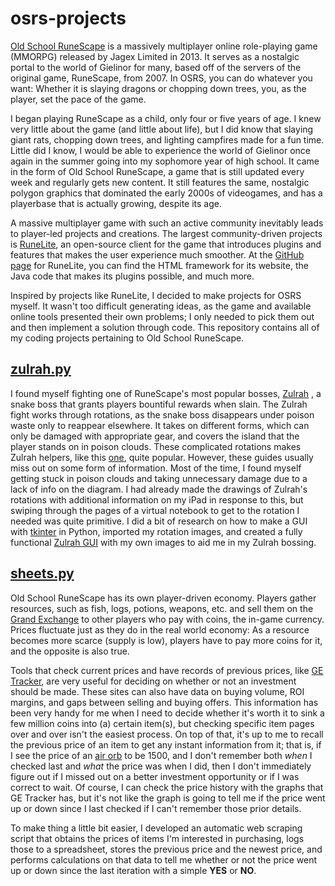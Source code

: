 # osrs-projects
[Old School RuneScape](https://oldschool.runescape.com/) is a massively multiplayer online role-playing game (MMORPG) released by Jagex Limited in 2013. It serves as a nostalgic portal to the world of Gielinor
for many, based off of the servers of the original game, RuneScape, from 2007. In OSRS, you can do whatever you want: Whether it is slaying dragons or chopping down trees,
you, as the player, set the pace of the game. 

I began playing RuneScape as a child, only four or five years of age. I knew very little about the game (and little about life), but I did know that slaying giant rats,
chopping down trees, and lighting campfires made for a fun time. Little did I know, I would be able to experience the world of Gielinor once again in the summer going into my
sophomore year of high school. It came in the form of Old School RuneScape, a game that is still updated every week and regularly gets new content. It still features
the same, nostalgic polygon graphics that dominated the early 2000s of videogames, and has a playerbase that is actually growing, despite its age. 

A massive multiplayer game with such an active community inevitably leads to player-led projects and creations. The largest community-driven projects is 
[RuneLite](https://runelite.net/), an open-source client for the game that introduces plugins and features that makes the user experience much smoother. At the 
[GitHub page](https://github.com/runelite) for RuneLite, you can find the HTML framework for its website, the Java code that makes its plugins possible, and much more.

Inspired by projects like RuneLite, I decided to make projects for OSRS myself. It wasn't too difficult generating ideas, as the game and available online tools
presented their own problems; I only needed to pick them out and then implement a solution through code. This repository contains all of my coding projects pertaining to Old School RuneScape.

## [zulrah.py](https://github.com/kevinfengcs88/osrs-projects/blob/main/zulrah.py)
I found myself fighting one of RuneScape's most popular bosses, [Zulrah](https://oldschool.runescape.wiki/w/Zulrah)
, a snake boss that grants players bountiful rewards when slain. The Zulrah fight works through rotations, as the snake boss disappears under poison waste only to
reappear elsewhere. It takes on different forms, which can only be damaged with appropriate gear, and covers the island that the player stands on in poison clouds.
These complicated rotations makes Zulrah helpers, like this [one](https://nightfirecat.github.io/zulrahguide/), quite popular. However, these guides usually miss out
on some form of information. Most of the time, I found myself getting stuck in poison clouds and taking unnecessary damage due to a lack of info on the diagram. I had already
made the drawings of Zulrah's rotations with additional information on my iPad in response to this, but swiping through the pages of a virtual notebook to get to the rotation I needed was quite primitive.
I did a bit of research on how to make a GUI with [tkinter](https://docs.python.org/3/library/tkinter.html) in Python, imported my rotation images, and created
a fully functional [Zulrah GUI](https://github.com/kevinfengcs88/osrs-projects/blob/main/zulrah.py) with my own images to aid me in my Zulrah bossing.

## [sheets.py](https://github.com/kevinfengcs88/osrs-projects/blob/main/sheets.py)
Old School RuneScape has its own player-driven economy. Players gather resources, such as fish, logs, potions, weapons, etc. and sell them on the 
[Grand Exchange](https://oldschool.runescape.wiki/w/Grand_Exchange) to other players who pay with coins, the in-game currency. Prices fluctuate just as they do in
the real world economy: As a resource becomes more scarce (supply is low), players have to pay more coins for it, and the opposite is also true. 

Tools that check
current prices and have records of previous prices, like [GE Tracker](https://www.ge-tracker.com/), are very useful for deciding on whether or not an investment
should be made. These sites can also have data on buying volume, ROI margins, and gaps between selling and buying offers. This information has been very handy
for me when I need to decide whether it's worth it to sink a few million coins into (a) certain item(s), but checking specific item pages over and over isn't
the easiest process. On top of that, it's up to me to recall the previous price of an item to get any instant information from it; that is, if I see the price
of an [air orb](https://www.ge-tracker.com/item/air-orb) to be 1500, and I don't remember both *when* I checked last and *what* the price was when I did, then
I don't immediately figure out if I missed out on a better investment opportunity or if I was correct to wait. Of course, I can check the price history with the graphs
that GE Tracker has, but it's not like the graph is going to tell me if the price went up or down since I last checked if I can't remember those prior details.


To make thing a little bit easier, I developed an automatic web scraping script that obtains the prices of items I'm interested in purchasing, logs those
to a spreadsheet, stores the previous price and the newest price, and performs calculations on that data to tell me whether or not the price went up or down
since the last iteration with a simple **YES** or **NO**.
